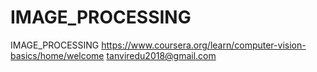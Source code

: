 # IMAGE_PROCESSING
IMAGE_PROCESSING
https://www.coursera.org/learn/computer-vision-basics/home/welcome
tanviredu2018@gmail.com
